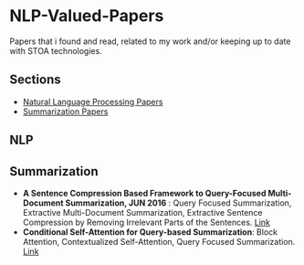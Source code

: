 # NLP-Valued-Papers
Papers that i found and read, related to my work and/or keeping up to date with STOA technologies.

## Sections
- [Natural Language Processing Papers](#NLP)
- [Summarization Papers](#Summarization)

## NLP


## Summarization

- **A Sentence Compression Based Framework to Query-Focused Multi-Document Summarization, JUN 2016** : Query Focused Summarization, Extractive Multi-Document Summarization, Extractive Sentence Compression by Removing Irrelevant Parts of the Sentences. [Link](https://arxiv.org/abs/1606.07548)
- **Conditional Self-Attention for Query-based Summarization**: Block Attention, Contextualized Self-Attention, Query Focused Summarization. [Link](https://arxiv.org/abs/2002.07338)
